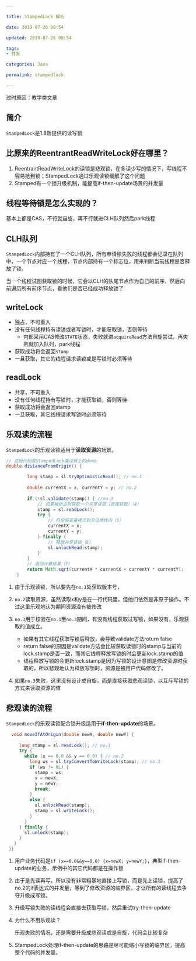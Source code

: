 ```yaml
---

title: StampedLock 解析

date: 2019-07-26 08:54

updated: 2019-07-26 08:54

tags:
- 并发

categories: Java

permalink: stampedlock

---
```


过时原因：教学类文章

## 简介

`StampedLock`是1.8新提供的读写锁

## 比原来的ReentrantReadWriteLock好在哪里？

1. ReentrantReadWriteLock的读锁是悲观锁，在多读少写的情况下，写线程不容易抢到锁；StampedLock通过乐观读锁缓解了这个问题
2. Stamped有一个锁升级机制，能提高if-then-update场景的并发量

## 线程等待锁是怎么实现的？

基本上都是CAS，不行就自旋，再不行就进CLH队列然后park线程

## CLH队列

`StampedLock`内部持有了一个CLH队列，所有申请锁失败的线程都会记录在队列中，一个节点对应一个线程，节点内部持有一个标志位，用来判断当前线程是否释放了锁。

当一个线程试图获取锁的时候，它会以CLH的队尾节点作为自己的前序，然后向前遍历所有前序节点，看他们是否已经成功释放锁了

## writeLock

- 独占，不可重入
- 没有任何线程持有读锁或者写锁时，才能获取锁，否则等待
    - 内部采用CAS修改`STATE`状态，失败就进`acquireRead`方法自旋尝试，再失败就加入队列，park线程
- 获取成功将会返回`stamp`
- 一旦获取，其它的线程请求读锁或是写锁时必须等待

## readLock

- 共享，不可重入
- 没有任何线程持有写锁时，才能获取锁，否则等待
- 获取成功将会返回stamp
- 一旦获取，其它线程请求写锁时必须等待

## 乐观读的流程

`StampedLock`的乐观读锁适用于**读取资源**的场景。

```java
// 这段代码是StampedLock类注释上的demo
double distanceFromOrigin() {

        long stamp = sl.tryOptimisticRead(); // no.1 
        
        double currentX = x, currentY = y; // no.2
        
        if (!sl.validate(stamp)) { //no.3
            // 如果被抢占则获取一个共享读锁（悲观获取）（4）
            stamp = sl.readLock();
            try {
                // 将全部变量拷贝到方法体栈内（5）
                currentX = x;
                currentY = y;
            } finally {
                // 释放共享读锁（6）
                sl.unlockRead(stamp);
            }
        }
        // 返回计算结果（7）
        return Math.sqrt(currentX * currentX + currentY * currentY);
    }
```

1. 由于乐观读锁，所以要先在`no.1`处获取版本号，
2. `no.2`读取资源，虽然读取x和y是在一行代码里，但他们依然是非原子操作。不过这里乐观地认为期间资源没有被修改
3. `no.3`用于校验在`no.1`至`no.3`期间，有没有线程获取过写锁，如果没有，乐观获取的值成立。
    - 如果有其它线程获取写锁后释放，会导致validate方法return false
    - return false的原因是validate方法会比较获取读锁时的stamp与当前的lock.stamp是否一致，而其它线程释放写锁的时会更新lock.stamp的值
    - 线程释放写锁的会更新lock.stamp是因为写锁的设计意图是修改资源时获取的，所以悲观地认为释放写锁时，资源是被用户代码修改了。

4. 如果`no.3`失败，这里没有设计成自旋，而是直接获取悲观读锁，以互斥写锁的方式来读取资源的值

## 悲观读的流程

`StampedLock`的乐观读锁配合锁升级适用于**if-then-update**的场景。

```java
  void moveIfAtOrigin(double newX, double newY) { 
     
     long stamp = sl.readLock(); // no.1
     try {
       while (x == 0.0 && y == 0.0) { // no.2
         long ws = sl.tryConvertToWriteLock(stamp); // no.3
         if (ws != 0L) {
           stamp = ws;
           x = newX;
           y = newY;
           break;
         }
         else {
           sl.unlockRead(stamp);
           stamp = sl.writeLock();
         }
       }
     } finally {
       sl.unlock(stamp);
     }
   }
 }}
```

1. 用户业务代码是`if (x==0.0&&y==0.0) {x=newX; y=newY;}`，典型if-then-update的业务，示例中的其它代码都是在操作锁
2. 由于是先读再写，所以没有非常粗暴地直接上写锁，而是先上读锁，提高了no.2的if表达式的并发量，等到了修改资源的临界区，才让所有的读线程去争夺升级成写锁。
3. 升级写锁失败的读线程会直接去获取写锁，然后重试try-then-update
4. 为什么不用乐观读？

    乐观失败的情况，还是需要升级成悲观读或是自旋，代码会比较复杂

5. StampedLock处理if-then-update的思路是尽可能缩小写锁的临界区，提高整个代码的并发量。